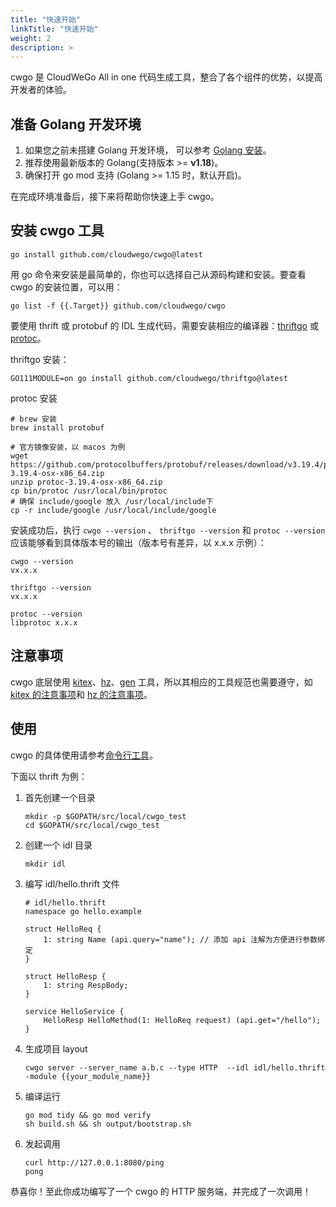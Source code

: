 ```yaml
---
title: "快速开始"
linkTitle: "快速开始"
weight: 2
description: >
---
```


cwgo 是 CloudWeGo All in one 代码生成工具，整合了各个组件的优势，以提高开发者的体验。

## 准备 Golang 开发环境

1. 如果您之前未搭建 Golang 开发环境， 可以参考 [Golang 安装](https://go.dev/doc/install)。
2. 推荐使用最新版本的 Golang(支持版本 >= **v1.18**)。
3. 确保打开 go mod 支持 (Golang >= 1.15 时，默认开启)。

在完成环境准备后，接下来将帮助你快速上手 cwgo。

## 安装 cwgo 工具

```shell
go install github.com/cloudwego/cwgo@latest
```

用 go 命令来安装是最简单的，你也可以选择自己从源码构建和安装。要查看 cwgo 的安装位置，可以用：

```shell
go list -f {{.Target}} github.com/cloudwego/cwgo
```

要使用 thrift 或 protobuf 的 IDL 生成代码，需要安装相应的编译器：[thriftgo](https://github.com/cloudwego/thriftgo) 或 [protoc](https://github.com/protocolbuffers/protobuf/releases)。

thriftgo 安装：

```shell
GO111MODULE=on go install github.com/cloudwego/thriftgo@latest
```

protoc 安装

```shell
# brew 安装
brew install protobuf
```

```shell
# 官方镜像安装，以 macos 为例
wget https://github.com/protocolbuffers/protobuf/releases/download/v3.19.4/protoc-3.19.4-osx-x86_64.zip
unzip protoc-3.19.4-osx-x86_64.zip
cp bin/protoc /usr/local/bin/protoc
# 确保 include/google 放入 /usr/local/include下
cp -r include/google /usr/local/include/google
```

安装成功后，执行 `cwgo --version` 、 `thriftgo --version` 和 `protoc --version` 应该能够看到具体版本号的输出（版本号有差异，以 x.x.x 示例）：

```shell
cwgo --version
vx.x.x

thriftgo --version
vx.x.x

protoc --version
libprotoc x.x.x
```

## 注意事项

cwgo 底层使用 [kitex](/zh/docs/kitex/tutorials/code-gen/code_generation/)、[hz](/zh/docs/hertz/tutorials/toolkit/)、[gen](https://gorm.io/gen/index.html) 工具，所以其相应的工具规范也需要遵守，如 [kitex 的注意事项](/zh/docs/kitex/tutorials/code-gen/code_generation/#%E4%BD%BF%E7%94%A8-protobuf-idl-%E7%9A%84%E6%B3%A8%E6%84%8F%E4%BA%8B%E9%A1%B9)和 [hz 的注意事项](/zh/docs/hertz/tutorials/toolkit/cautions/)。

## 使用

cwgo 的具体使用请参考[命令行工具](/zh/docs/cwgo/tutorials/cli)。

下面以 thrift 为例：

1. 首先创建一个目录

   ```shell
   mkdir -p $GOPATH/src/local/cwgo_test
   cd $GOPATH/src/local/cwgo_test
   ```

2. 创建一个 idl 目录

   ```shell
   mkdir idl
   ```

3. 编写 idl/hello.thrift 文件

   ```thrift
   # idl/hello.thrift
   namespace go hello.example

   struct HelloReq {
       1: string Name (api.query="name"); // 添加 api 注解为方便进行参数绑定
   }

   struct HelloResp {
       1: string RespBody;
   }

   service HelloService {
       HelloResp HelloMethod(1: HelloReq request) (api.get="/hello");
   }
   ```

4. 生成项目 layout

   ```shell
   cwgo server --server_name a.b.c --type HTTP  --idl idl/hello.thrift -module {{your_module_name}}
   ```

5. 编译运行

   ```shell
   go mod tidy && go mod verify
   sh build.sh && sh output/bootstrap.sh
   ```

6. 发起调用

   ```shell
   curl http://127.0.0.1:8080/ping
   pong
   ```

恭喜你！至此你成功编写了一个 cwgo 的 HTTP 服务端，并完成了一次调用！
